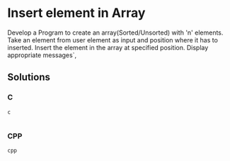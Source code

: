 # Insert element in Array
Develop a Program to create an array(Sorted/Unsorted) with 'n' elements. Take an element from user element as input and position where it has to inserted. Insert the element in the array at specified position. Display appropriate messages`,
    

## Solutions
### C
```
c
    
```

### CPP
```
cpp
     
```